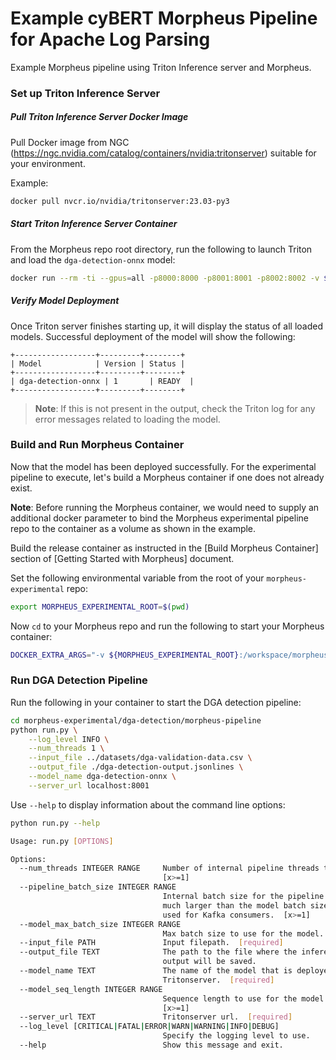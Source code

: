 <!--
# Copyright (c) 2021-2023, NVIDIA CORPORATION.
#
# Licensed under the Apache License, Version 2.0 (the "License");
# you may not use this file except in compliance with the License.
# You may obtain a copy of the License at
#
#     http://www.apache.org/licenses/LICENSE-2.0
#
# Unless required by applicable law or agreed to in writing, software
# distributed under the License is distributed on an "AS IS" BASIS,
# WITHOUT WARRANTIES OR CONDITIONS OF ANY KIND, either express or implied.
# See the License for the specific language governing permissions and
# limitations under the License.
-->

# Example cyBERT Morpheus Pipeline for Apache Log Parsing

Example Morpheus pipeline using Triton Inference server and Morpheus.

### Set up Triton Inference Server

##### Pull Triton Inference Server Docker Image
Pull Docker image from NGC (https://ngc.nvidia.com/catalog/containers/nvidia:tritonserver) suitable for your environment.

Example:

```bash
docker pull nvcr.io/nvidia/tritonserver:23.03-py3
```

##### Start Triton Inference Server Container
From the Morpheus repo root directory, run the following to launch Triton and load the `dga-detection-onnx` model:

```bash
docker run --rm -ti --gpus=all -p8000:8000 -p8001:8001 -p8002:8002 -v $PWD/dga-detection/models:/models nvcr.io/nvidia/tritonserver:23.03-py3 tritonserver --model-repository=/models/triton-model-repo --exit-on-error=false --model-control-mode=explicit --load-model dga-detection-onnx
```

##### Verify Model Deployment
Once Triton server finishes starting up, it will display the status of all loaded models. Successful deployment of the model will show the following:

```
+------------------+---------+--------+
| Model            | Version | Status |
+------------------+---------+--------+
| dga-detection-onnx | 1       | READY  |
+------------------+---------+--------+
```

> **Note**: If this is not present in the output, check the Triton log for any error messages related to loading the model.

### Build and Run Morpheus Container

Now that the model has been deployed successfully. For the experimental pipeline to execute, let's build a Morpheus container if one does not already exist.

**Note**: Before running the Morpheus container, we would need to supply an additional docker parameter to bind the Morpheus experimental pipeline repo to the container as a volume as shown in the example.

Build the release container as instructed in the [Build Morpheus Container] section of [Getting Started with Morpheus] document.

Set the following environmental variable from the root of your `morpheus-experimental` repo:
```bash
export MORPHEUS_EXPERIMENTAL_ROOT=$(pwd)
```

Now `cd` to your Morpheus repo and run the following to start your Morpheus container:
```bash
DOCKER_EXTRA_ARGS="-v ${MORPHEUS_EXPERIMENTAL_ROOT}:/workspace/morpheus-experimental" ./docker/run_container_release.sh
```

### Run DGA Detection Pipeline

Run the following in your container to start the DGA detection pipeline:

```bash
cd morpheus-experimental/dga-detection/morpheus-pipeline
python run.py \
    --log_level INFO \
    --num_threads 1 \
    --input_file ../datasets/dga-validation-data.csv \
    --output_file ./dga-detection-output.jsonlines \
    --model_name dga-detection-onnx \
    --server_url localhost:8001
```

Use `--help` to display information about the command line options:

```bash
python run.py --help

Usage: run.py [OPTIONS]

Options:
  --num_threads INTEGER RANGE     Number of internal pipeline threads to use.
                                  [x>=1]
  --pipeline_batch_size INTEGER RANGE
                                  Internal batch size for the pipeline. Can be
                                  much larger than the model batch size. Also
                                  used for Kafka consumers.  [x>=1]
  --model_max_batch_size INTEGER RANGE
                                  Max batch size to use for the model.  [x>=1]
  --input_file PATH               Input filepath.  [required]
  --output_file TEXT              The path to the file where the inference
                                  output will be saved.
  --model_name TEXT               The name of the model that is deployed on
                                  Tritonserver.  [required]
  --model_seq_length INTEGER RANGE
                                  Sequence length to use for the model.
                                  [x>=1]
  --server_url TEXT               Tritonserver url.  [required]
  --log_level [CRITICAL|FATAL|ERROR|WARN|WARNING|INFO|DEBUG]
                                  Specify the logging level to use.
  --help                          Show this message and exit.
```

